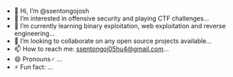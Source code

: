 - 👋 Hi, I’m @ssentongojosh
- 👀 I’m interested in offensive security and playing CTF challenges...
- 🌱 I’m currently learning binary exploitation, web exploitation and reverse engineering...
- 💞️ I’m looking to collaborate on any open source projects available...
- 📫 How to reach me: ssentongoj05hu4@gmail.com...
- 😄 Pronouns♂️ ...
- ⚡ Fun fact: ...

<!---
ssentongojosh/ssentongojosh is a ✨ special ✨ repository because its `README.md` (this file) appears on your GitHub profile.
You can click the Preview link to take a look at your changes.
--->
